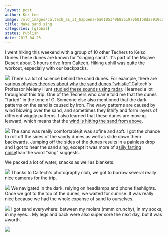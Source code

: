```yaml
---
layout: post
author: Ker Lee
image: /old_images/caltech_as_it_happens/6a0105349b8251970b01b8d279106a970c.jpg
title: Make sand sing
categories: [global]
status: Publish
date: 2017-04-25
---
```


I went hiking this weekend with a group of 10 other Techers to Kelso Dunes.These dunes are known for "singing sand". It's part of the Mojave Desert about 3 hours drive from Caltech. Hiking uphill was quite the workout, especially with our backpacks.


![](/old_images/6a0105349b8251970b01b8d2791059970c-320wi.jpg)
There's a lot of science behind the sand dunes. For example, there are [various physics theories about why the sand dunes "whistle".](https://news.nationalgeographic.com/news/2012/10/121031-singing-sand-dunes-physics-science-whistling/)Caltech's Professor Melany Hunt [studied these sounds using radar](https://www.temehu.com/sounds-of-singing-sand-dunes.htm). I learned a lot throughout this trip. One of the Techers who came told me that the dunes "farted" in the tone of G. Someone else also mentioned that the dark patterns on the sand is caused by iron. The wavy patterns are caused by wind blowing over the sand, and sometimes they lithify and form layers of different wiggly patterns. I also learned that these dunes are moving leeward, which means that the [wind is hitting the sand from above](https://en.wikipedia.org/wiki/Dune#Reversing_dunes).


![](/old_images/6a0105349b8251970b01b8d2791072970c-320wi.jpg)
The sand was really comfortable;it was sofine and soft. I got the chance to roll off the sides of the sandy dunes as well as slide down them backwards. Jumping off the sides of the dunes results in a painless drop and I got to hear the sand sing, except it was more of a[silly farting noise](https://en.wikipedia.org/wiki/Kelso_Dunes#Geography)than the word "sing" suggests.

We packed a lot of water, snacks as well as blankets.


![](/old_images/6a0105349b8251970b01b8d279105d970c-320wi.jpg)
Thanks to Caltech's photography club, we got to borrow several really nice cameras for the trip.


![](/old_images/6a0105349b8251970b01b8d2791065970c-320wi.jpg)
We navigated in the dark, relying on headlamps and phone flashlights. Once we got to the top of the dunes, we waited for sunrise. It was really nice because we had the whole expanse of sand to ourselves.


![](/old_images/6a0105349b8251970b01b8d2791061970c-320wi.jpg)
I got sand everywhere: between my molars (mmm crunchy), in my socks, in my eyes... My legs and back were also super sore the next day, but it was #worth.


![](/old_images/6a0105349b8251970b01b8d2791055970c-320wi.jpg)


